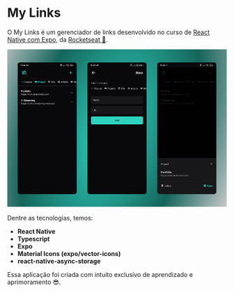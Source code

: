 # My Links

O My Links é um gerenciador de links desenvolvido no curso de [React Native com Expo](https://app.rocketseat.com.br/journey/expo-com-react-native-curso-introdutorio/contents), da [Rocketseat 🚀](https://www.rocketseat.com.br).

![App Screenshot](./.github/screenshot.webp)

Dentre as tecnologias, temos:
- **React Native**
- **Typescript**
- **Expo**
- **Material Icons (expo/vector-icons)**
- **react-native-async-storage**

Essa aplicação foi criada com intuito exclusivo de aprendizado e aprimoramento 😎.
